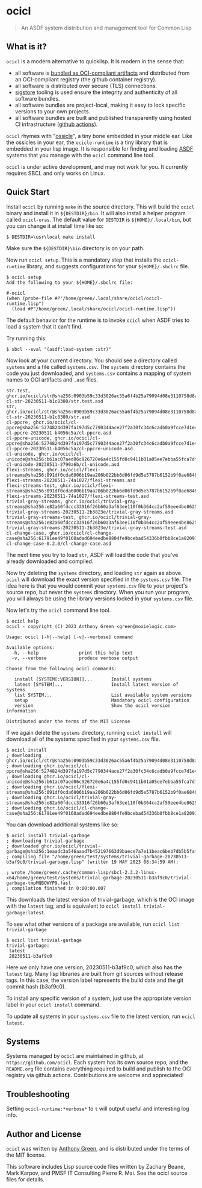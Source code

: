 # ocicl
> An ASDF system distribution and management tool for Common Lisp

What is it?
------------
``ocicl`` is a modern alternative to quicklisp.  It is modern in the sense that:
* all software is [bundled as OCI-compliant artifacts](https://oras.land/) and distributed from an OCI-compliant registry (the github container registry).
* all software is distributed over secure (TLS) connections.
* [sigstore](https://www.sigstore.dev/) tooling is used ensure the integrity and authenticity of all software bundles.
* all software bundles are project-local, making it easy to lock specific versions to your own projects.
* all software bundles are built and published transparently using hosted CI infrastructure ([github actions](https://github.com/ocicl/ocicl-action)).

``ocicl`` rhymes with
"[ossicle](https://en.wikipedia.org/wiki/Ossicles)", a tiny bone
embedded in your middle ear.  Like the ossicles in your ear, the
``ocicle-runtime`` is a tiny library that is embedded in your lisp
image.  It is responsible for finding and loading
[ASDF](https://asdf.common-lisp.dev/) systems that you manage with the
``ocicl`` command line tool.

``ocicl`` is under active development, and may not work for you.  It
currently requires SBCL and only works on Linux.

Quick Start
------------

Install ``ocicl`` by running ``make`` in the source directory.  This
will build the ``ocicl`` binary and install it in ``${DESTDIR}/bin``.
It will also install a helper program called ``ocicl-oras``.  The
default value for ``DESTDIR`` is ``${HOME}/.local/bin``, but you can
change it at install time like so:
```
$ DESTDIR=\usr\local make install
```
Make sure the ``${DESTDIR}\bin`` directory is on your path.

Now run ``ocicl setup``.  This is a mandatory step that installs the
``ocicl-runtime`` library, and suggests configurations for your
``${HOME}/.sbclrc`` file.

```
$ ocicl setup
Add the following to your ${HOME}/.sbclrc file:

#-ocicl
(when (probe-file #P"/home/green/.local/share/ocicl/ocicl-runtime.lisp")
  (load #P"/home/green/.local/share/ocicl/ocicl-runtime.lisp"))
```

The default behavior for the runtime is to invoke ``ocicl`` when ASDF
tries to load a system that it can't find.

Try running this:
```
$ sbcl --eval "(asdf:load-system :str)"
```

Now look at your current directory.  You should see a directory called
``systems`` and a file called ``systems.csv``.  The ``systems``
directory contains the code you just downloaded, and ``systems.csv``
contains a mapping of system names to OCI artifacts and ``.asd``
files.

```
str.test, ghcr.io/ocicl/str@sha256:0903b59c33d3026ac55a6f4b25a79094d08e3110758d8ae728bf4188db659313, cl-str-20230511-b1c8380/str.test.asd
str, ghcr.io/ocicl/str@sha256:0903b59c33d3026ac55a6f4b25a79094d08e3110758d8ae728bf4188db659313, cl-str-20230511-b1c8380/str.asd
cl-ppcre, ghcr.io/ocicl/cl-ppcre@sha256:5274824d397fa197d5c7790344ace27f2a30fc34c6cadb0a9fcce7d1e4052486, cl-ppcre-20230511-b4056c5a/cl-ppcre.asd
cl-ppcre-unicode, ghcr.io/ocicl/cl-ppcre@sha256:5274824d397fa197d5c7790344ace27f2a30fc34c6cadb0a9fcce7d1e4052486, cl-ppcre-20230511-b4056c5a/cl-ppcre-unicode.asd
cl-unicode, ghcr.io/ocicl/cl-unicode@sha256:b61ac07aed06c926720e6a4c155fd0c9411b01a05ee7ebba55fca7df491880e5, cl-unicode-20230511-2790a6b/cl-unicode.asd
flexi-streams, ghcr.io/ocicl/flexi-streams@sha256:091df0cda6006b19aa206b022bb6d06fd9d5e5787b6152b9f0ae6846926ac5e0, flexi-streams-20230511-74a1027/flexi-streams.asd
flexi-streams-test, ghcr.io/ocicl/flexi-streams@sha256:091df0cda6006b19aa206b022bb6d06fd9d5e5787b6152b9f0ae6846926ac5e0, flexi-streams-20230511-74a1027/flexi-streams-test.asd
trivial-gray-streams, ghcr.io/ocicl/trivial-gray-streams@sha256:e82a60fdccc33916f26b60a3af63ee110f0b364cc2af59eee4be86256e8ea2b6, trivial-gray-streams-20230511-2b3823e/trivial-gray-streams.asd
trivial-gray-streams-test, ghcr.io/ocicl/trivial-gray-streams@sha256:e82a60fdccc33916f26b60a3af63ee110f0b364cc2af59eee4be86256e8ea2b6, trivial-gray-streams-20230511-2b3823e/trivial-gray-streams-test.asd
cl-change-case, ghcr.io/ocicl/cl-change-case@sha256:61791ee49f0160adad694eedbe8804fe9bcebad54336b0fbb8ce1a82091e20fa, cl-change-case-0.2.0/cl-change-case.asd
```

The next time you try to load ``str``, ASDF will load the code that
you've already downloaded and compiled.

Now try deleting the ``systems`` directory, and loading ``str`` again
as above.  ``ocicl`` will download the exact version specified in the
``systems.csv`` file.  The idea here is that you would commit your
``systems.csv`` file to your project's source repo, but never the
``systems`` directory.  When you run your program, you will always be
using the library versions locked in your ``systems.csv`` file.

Now let's try the ``ocicl`` command line tool.

```
$ ocicl help
ocicl - copyright (C) 2023 Anthony Green <green@moxielogic.com>

Usage: ocicl [-h|--help] [-v|--verbose] command

Available options:
  -h, --help               print this help text
  -v, --verbose            produce verbose output

Choose from the following ocicl commands:

   install [SYSTEM[:VERSION]]...       Install systems
   latest [SYSTEM]...                  Install latest version of systems
   list SYSTEM...                      List available system versions
   setup                               Mandatory ocicl configuration
   version                             Show the ocicl version information

Distributed under the terms of the MIT License
```

If we again delete the ``systems`` directory, running ``ocicl
install`` will download all of the systems specified in your
``systems.csv`` file.

```
$ ocicl install
; downloading ghcr.io/ocicl/str@sha256:0903b59c33d3026ac55a6f4b25a79094d08e3110758d8ae728bf4188db659313
; downloading ghcr.io/ocicl/cl-ppcre@sha256:5274824d397fa197d5c7790344ace27f2a30fc34c6cadb0a9fcce7d1e4052486
; downloading ghcr.io/ocicl/cl-unicode@sha256:b61ac07aed06c926720e6a4c155fd0c9411b01a05ee7ebba55fca7df491880e5
; downloading ghcr.io/ocicl/flexi-streams@sha256:091df0cda6006b19aa206b022bb6d06fd9d5e5787b6152b9f0ae6846926ac5e0
; downloading ghcr.io/ocicl/trivial-gray-streams@sha256:e82a60fdccc33916f26b60a3af63ee110f0b364cc2af59eee4be86256e8ea2b6
; downloading ghcr.io/ocicl/cl-change-case@sha256:61791ee49f0160adad694eedbe8804fe9bcebad54336b0fbb8ce1a82091e20fa
```

You can download additional systems like so:
```
$ ocicl install trivial-garbage
; downloading trivial-garbage
; downloaded ghcr.io/ocicl/trivial-garbage@sha256:1eaadc3a546aaad7b452197663d9baece7a7e11beac6beb7db5b5faf4e74d541
; compiling file "/home/green/test/systems/trivial-garbage-20230511-b3af9c0/trivial-garbage.lisp" (written 19 MAY 2023 08:34:59 AM):

; wrote /home/green/.cache/common-lisp/sbcl-2.3.2-linux-x64/home/green/test/systems/trivial-garbage-20230511-b3af9c0/trivial-garbage-tmpMQBOWYP9.fasl
; compilation finished in 0:00:00.007
```

This downloads the latest version of trivial-garbage, which is the OCI
image with the ``latest`` tag, and is equivalent to ``ocicl install
trivial-garbage:latest``.

To see what other versions of a package are available, run ``ocicl list trivial-garbage``
```
$ ocicl list trivial-garbage
trivial-garbage:
 latest
 20230511-b3af9c0
```

Here we only have one version, 20230511-b3af9c0, which also has the
``latest`` tag.  Many lisp libraries are built from git sources
without release tags.  In this case, the version label represents the
build date and the git commit hash (b3af9c0).

To install any specific version of a system, just use the appropriate
version label in your ``ocicl install`` command.

To update all systems in your ``systems.csv`` file to the latest
version, run ``ocicl latest``.

Systems
-------

Systems managed by ``ocicl`` are maintained in github, at
``https://github.com/ocicl``.  Each system has its own source repo,
and the ``README.org`` file contains everything required to build and
publish to the OCI registry via github actions.  Contributions are
welcome and appreciated!

Troubleshooting
---------------

Setting ``ocicl-runtime:*verbose*`` to ``t`` will output useful and interesting log info.

Author and License
-------------------

``ocicl`` was written by [Anthony Green](https://github.com/atgreen),
and is distributed under the terms of the MIT license.

This software includes Lisp source code files written by Zachary
Beane, Mark Karpov, and PMSF IT Consulting Pierre R. Mai.  See the
ocicl source files for details.
